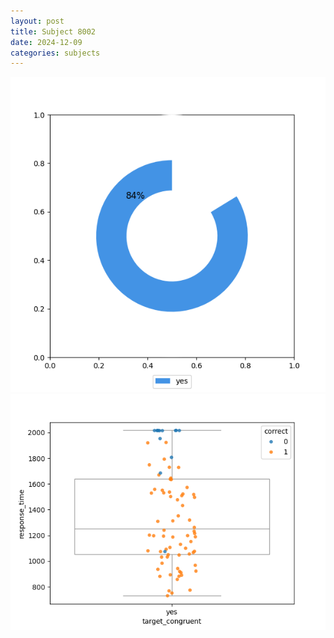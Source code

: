 ```yaml
---
layout: post
title: Subject 8002
date: 2024-12-09
categories: subjects
---
```


![](data/8002/run-24/8002_accuracy_target_congruence.png)
![](data/8002/run-24/8002_rt_congruence.png)
